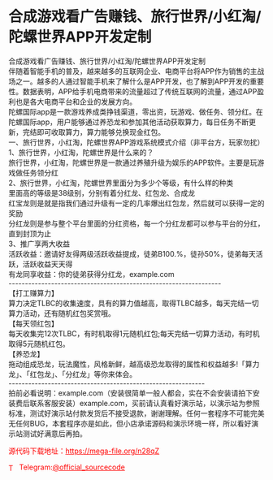 # 合成游戏看广告赚钱、旅行世界/小红淘/陀螺世界APP开发定制

合成游戏看广告赚钱、旅行世界/小红淘/陀螺世界APP开发定制<br>伴随着智能手机的普及，越来越多的互联网企业、电商平台将APP作为销售的主战场之一。越多的人通过智能手机来了解什么是APP开发，也了解到APP开发的重要性。数据表明，APP给手机电商带来的流量超过了传统互联网的流量，通过APP盈利也是各大电商平台和企业的发展方向。<br>陀螺国际app是一款游戏养成类挣钱渠道，零出资，玩游戏、做任务、领分红。在陀螺国际app，用户能够通过养恐龙和参加其他活动获取算力，每日任务不断更新，完结即可收取算力，算力能够兑换现金红包。<br>一、旅行世界，小红淘，陀螺世界APP游戏系统模式介绍（非平台方，玩家勿扰）<br>1、旅行世界，小红淘，陀螺世界是什么来的？<br>旅行世界，小红淘，陀螺世界是一款通过养殖升级为娱乐的APP软件。主要是玩游戏做任务领分红<br>2、旅行世界，小红淘，陀螺世界里面分为多少个等级，有什么样的种类<br>里面高的等级是38级别，分别有着分红龙、红包龙、合成龙<br>红宝龙则是就是指我们通过升级有一定的几率爆出红包龙，然后就可以获得一定的奖励<br>分红龙则是参与整个平台里面的分红资格，每一个分红龙都可以参与平台的分红，直到封顶为止<br>3、推广享两大收益<br>活跃收益：邀请好友得两级活跃收益提成，徒弟B100.%，徒孙50%，徒弟每天活跃，活跃收益天天得<br>有龙同享收益：你的徒弟获得分红龙，example.com<br>-----------------------------------------------------------------<br>【打工赚算力】<br>算力决定TLBC的收集速度，具有的算力值越高，取得TLBC越多，每天完结一切算力活动，还有随机红包奖赏哦。<br>【每天领红包】<br>每天收集完12次TLBC，有时机取得1元随机红包;每天完结一切算力活动，有时机取得5元随机红包。<br>【养恐龙】<br>拖动组成恐龙，玩法魔性，风格新鲜，越高级恐龙取得的属性和权益越多!「算力龙」、「红包龙」、「分红龙」等你来体会。<br>------------------------------------------------------------<br>拍前必看说明：example.com（安装很简单一般人都会，实在不会安装请拍下安装费后联系客服安装）example.com，买前请认真看好演示站，以演示站为参照标准，测试好演示站付款发货后不接受退款，谢谢理解。任何一套程序不可能完美无任何BUG，本套程序亦是如此，但小店承诺源码和演示环境一样，所以看好演示站测试好满意后再拍。<br>


<p style="color: red;">源代码下载地址：<a href="https://mega-file.org/n28qZ" style="color: red;">https://mega-file.org/n28qZ</a></p><p style="color: red;"><img src="https://cdn-icons-png.flaticon.com/512/2111/2111646.png" alt="Telegram Icon" style="width: 16px; vertical-align: middle; margin-right: 5px;">Telegram:<a href="https://t.me/official_sourcecode" style="color: red;">@official_sourcecode</a></p>